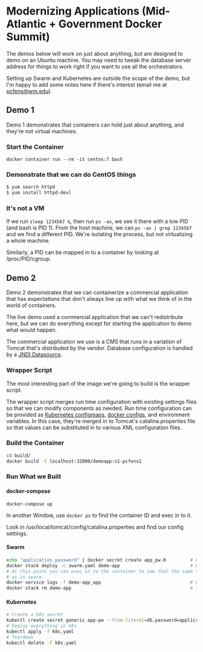 Modernizing Applications (Mid-Atlantic + Government Docker Summit)
==================================================================

The demos below will work on just about anything, but are designed to demo
on an Ubuntu machine. You may need to tweak the database server address for
things to work right if you want to use all the orchestrators.

Setting up Swarm and Kubernetes are outside the scope of the demo, but I'm happy
to add some notes here if there's interest (email me at pcfens@wm.edu).

## Demo 1

Demo 1 demonstrates that containers can hold just about anything, and they're
not virtual machines.

### Start the Container

`docker container run --rm -it centos:7 bash`

### Demonstrate that we can do CentOS things
```bash
$ yum search httpd
$ yum install httpd-devl
```

### It's not a VM

If we run `sleep 1234567 &`, then run `ps -ax`, we see it there with a low PID
(and bash is PID 1). From the host machine, we can `ps -ax | grep 1234567` and
we find a different PID. We're isolating the process, but not virtualizing a
whole machine.

Similarly, a PID can be mapped in to a container by looking at
/proc/PID/cgroup.

## Demo 2

Demo 2 demonstrates that we can containerize a commercial application that
has expectations that don't always line up with what we think of in the world
of containers.

The live demo used a commercial application that we can't redistribute here,
but we can do everything except for starting the application to demo what would
happen.

The commercial application we use is a CMS that runs in a variation of Tomcat
that's distributed by the vendor. Database configuration is handled by a
[JNDI Datasource](https://tomcat.apache.org/tomcat-8.0-doc/jndi-datasource-examples-howto.html).

### Wrapper Script

The most interesting part of the image we're going to build is the wrapper script.

The wrapper script merges run time configuration with existing settings files
so that we can modify components as needed. Run time configuration can be
provided as
[Kubernetes configmaps](https://kubernetes.io/docs/tasks/configure-pod-container/configure-pod-configmap/),
[docker configs](https://docs.docker.com/engine/reference/commandline/config/),
and environment variables. In this case, they're merged in to Tomcat's
catalina.properties file so that values can be substituted in to various XML
configuration files.

### Build the Container

```bash
cd build/
docker build -t localhost:32000/demoapp:v1-pcfens1
```

### Run What we Built

#### docker-compose

`docker-compose up`

In another Window, use `docker ps` to find the container ID and exec in to it.

Look in /usr/local/tomcat/config/catalina.properties and find our config settings.

#### Swarm

```bash
echo "application_password" | docker secret create app_pw.0 -       # Create the password as a secret
docker stack deploy -c swarm.yaml demo-app                          # Deploy the App
# At this point you can exec in to the container to see that the same thing happened
# as in swarm.
docker service logs -f demo-app_app                                 # Watch the Logs
docker stack rm demo-app                                            # Teardown
```

#### Kubernetes

```bash
# Create a k8s secret
kubectl create secret generic app-pw --from-literal=db.password=application_password
# Deploy everything in k8s
kubectl apply -f k8s.yaml
# Teardown
kubectl delete -f k8s.yaml
```
